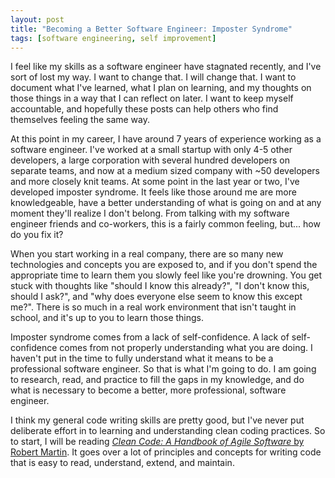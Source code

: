 ```yaml
--- 
layout: post
title: "Becoming a Better Software Engineer: Imposter Syndrome"
tags: [software engineering, self improvement]
---
```


I feel like my skills as a software engineer have stagnated recently, and I've sort of lost my way. I want to change
that. I will change that. I want to document what I've learned, what I plan on learning, and my thoughts on those things
in a way that I can reflect on later. I want to keep myself accountable, and hopefully these posts can help others who
find themselves feeling the same way.

At this point in my career, I have around 7 years of experience working as a software engineer. I've worked at a small
startup with only 4-5 other developers, a large corporation with several hundred developers on separate teams, and now
at a medium sized company with ~50 developers and more closely knit teams. At some point in the last year or two, I've
developed imposter syndrome. It feels like those around me are more knowledgeable, have a better understanding of what
is going on and at any moment they'll realize I don't belong. From talking with my software engineer friends and
co-workers, this is a fairly common feeling, but... how do you fix it?

When you start working in a real company, there are so many new technologies and concepts you are exposed to, and if you
don't spend the appropriate time to learn them you slowly feel like you're drowning. You get stuck with thoughts like
"should I know this already?", "I don't know this, should I ask?", and "why does everyone else seem to know this except
me?". There is so much in a real work environment that isn't taught in school, and it's up to you to learn those things.

Imposter syndrome comes from a lack of self-confidence. A lack of self-confidence comes from not properly understanding
what you are doing. I haven't put in the time to fully understand what it means to be a professional software engineer.
So that is what I'm going to do. I am going to research, read, and practice to fill the gaps in my knowledge, and do
what is necessary to become a better, more professional, software engineer.

I think my general code writing skills are pretty good, but I've never put deliberate effort in to learning and
understanding clean coding practices. So to start, I will be reading [_Clean Code: A Handbook of Agile Software_ by
Robert Martin](https://amzn.to/3Ef9Ace). It goes over a lot of principles and concepts for writing code that is easy to
read, understand, extend, and maintain.
